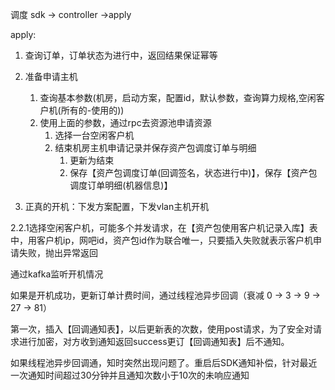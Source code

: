 调度  sdk -> controller ->apply



apply:

1. 查询订单，订单状态为进行中，返回结果保证幂等

2. 准备申请主机
   1. 查询基本参数(机房，启动方案，配置id，默认参数，查询算力规格,空闲客户机(所有的-使用的))
   2. 使用上面的参数，通过rpc去资源池申请资源
      1. 选择一台空闲客户机
      2. 结束机房主机申请记录并保存资产包调度订单与明细
         1. 更新为结束
         2. 保存【资产包调度订单(回调签名，状态进行中)】，保存【资产包调度订单明细(机器信息)】
3. 正真的开机：下发方案配置，下发vlan主机开机







2.2.1选择空闲客户机，可能多个并发请求，在【资产包使用客户机记录入库】表中，用客户机ip，网吧id，资产包id作为联合唯一，只要插入失败就表示客户机申请失败，抛出异常返回



通过kafka监听开机情况

如果是开机成功，更新订单计费时间，通过线程池异步回调（衰减 0 -> 3 -> 9 -> 27 -> 81）

第一次，插入【回调通知表】，以后更新表的次数，使用post请求，为了安全对请求进行加密，对方收到通知返回success更订【回调通知表】后不通知。







如果线程池异步回调通，知时突然出现问题了。重启后SDK通知补偿，针对最近一次通知时间超过30分钟并且通知次数小于10次的未响应通知

